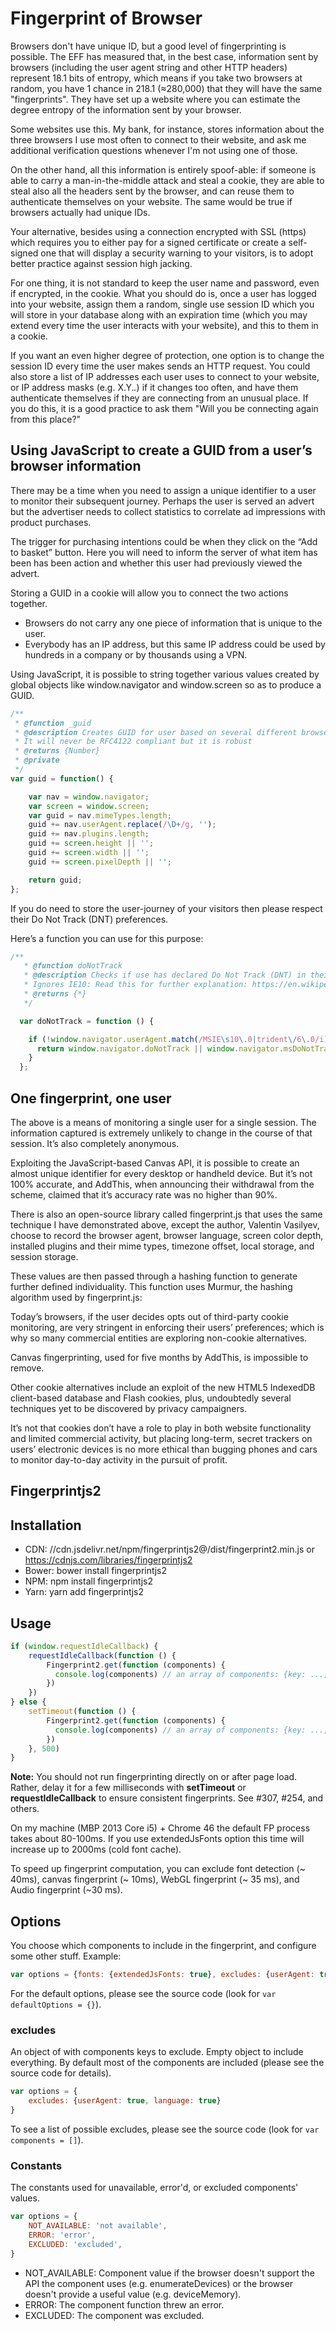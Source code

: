 # Fingerprint of Browser

Browsers don't have unique ID, but a good level of fingerprinting is possible. The EFF has measured that, in the best case, information sent by browsers (including the user agent string and other HTTP headers) represent 18.1 bits of entropy, which means if you take two browsers at random, you have 1 chance in 218.1 (≈280,000) that they will have the same "fingerprints". They have set up a website where you can estimate the degree entropy of the information sent by your browser.

Some websites use this. My bank, for instance, stores information about the three browsers I use most often to connect to their website, and ask me additional verification questions whenever I'm not using one of those.

On the other hand, all this information is entirely spoof-able: if someone is able to carry a man-in-the-middle attack and steal a cookie, they are able to steal also all the headers sent by the browser, and can reuse them to authenticate themselves on your website. The same would be true if browsers actually had unique IDs.

Your alternative, besides using a connection encrypted with SSL (https) which requires you to either pay for a signed certificate or create a self-signed one that will display a security warning to your visitors, is to adopt better practice against session high jacking.

For one thing, it is not standard to keep the user name and password, even if encrypted, in the cookie. What you should do is, once a user has logged into your website, assign them a random, single use session ID which you will store in your database along with an expiration time (which you may extend every time the user interacts with your website), and this to them in a cookie.

If you want an even higher degree of protection, one option is to change the session ID every time the user makes sends an HTTP request. You could also store a list of IP addresses each user uses to connect to your website, or IP address masks (e.g. X.Y.*.*) if it changes too often, and have them authenticate themselves if they are connecting from an unusual place. If you do this, it is a good practice to ask them "Will you be connecting again from this place?"

## Using JavaScript to create a GUID from a user’s browser information

There may be a time when you need to assign a unique identifier to a user to monitor their subsequent journey. Perhaps the user is served an advert but the advertiser needs to collect statistics to correlate ad impressions with product purchases.

The trigger for purchasing intentions could be when they click on the “Add to basket” button. Here you will need to inform the server of what item has been has been action and whether this user had previously viewed the advert.

Storing a GUID in a cookie will allow you to connect the two actions together.

* Browsers do not carry any one piece of information that is unique to the user. 
* Everybody has an IP address, but this same IP address could be used by hundreds in a company or by thousands using a VPN.

Using JavaScript, it is possible to string together various values created by global objects like window.navigator and window.screen so as to produce a GUID.

```javascript
/**
 * @function _guid
 * @description Creates GUID for user based on several different browser variables
 * It will never be RFC4122 compliant but it is robust
 * @returns {Number}
 * @private
 */
var guid = function() {

    var nav = window.navigator;
    var screen = window.screen;
    var guid = nav.mimeTypes.length;
    guid += nav.userAgent.replace(/\D+/g, '');
    guid += nav.plugins.length;
    guid += screen.height || '';
    guid += screen.width || '';
    guid += screen.pixelDepth || '';

    return guid;
};
```

If you do need to store the user-journey of your visitors then please respect their Do Not Track (DNT) preferences.

Here’s a function you can use for this purpose:

```javascript
/**
   * @function doNotTrack
   * @description Checks if use has declared Do Not Track (DNT) in their browser
   * Ignores IE10: Read this for further explanation: https://en.wikipedia.org/wiki/Do_Not_Track#Internet_Explorer_10_default_setting_controversy
   * @returns {*}
   */

  var doNotTrack = function () {

    if (!window.navigator.userAgent.match(/MSIE\s10\.0|trident\/6\.0/i)) {
      return window.navigator.doNotTrack || window.navigator.msDoNotTrack;
    }
  };
```

## One fingerprint, one user

The above is a means of monitoring a single user for a single session. The information captured is extremely unlikely to change in the course of that session. It’s also completely anonymous. 

Exploiting the JavaScript-based Canvas API, it is possible to create an almost unique identifier for every desktop or handheld device. But it’s not 100% accurate, and AddThis, when announcing their withdrawal from the scheme, claimed that it’s accuracy rate was no higher than 90%.

There is also an open-source library called fingerprint.js that uses the same technique I have demonstrated above, except the author, Valentin Vasilyev, choose to record the browser agent, browser language, screen color depth, installed plugins and their mime types, timezone offset, local storage, and session storage.

These values are then passed through a hashing function to generate further defined individuality. This function uses Murmur, the hashing algorithm used by fingerprint.js:

Today’s browsers, if the user decides opts out of third-party cookie monitoring, are very stringent in enforcing their users’ preferences; which is why so many commercial entities are exploring non-cookie alternatives.

Canvas fingerprinting, used for five months by AddThis, is impossible to remove.

Other cookie alternatives include an exploit of the new HTML5 IndexedDB client-based database and Flash cookies, plus, undoubtedly several techniques yet to be discovered by privacy campaigners.

It’s not that cookies don’t have a role to play in both website functionality and limited commercial activity, but placing long-term, secret trackers on users’ electronic devices is no more ethical than bugging phones and cars to monitor day-to-day activity in the pursuit of profit.

## Fingerprintjs2

## Installation

* CDN: //cdn.jsdelivr.net/npm/fingerprintjs2@<VERSION>/dist/fingerprint2.min.js 
or https://cdnjs.com/libraries/fingerprintjs2
* Bower: bower install fingerprintjs2
* NPM: npm install fingerprintjs2
* Yarn: yarn add fingerprintjs2

## Usage

```javascript
if (window.requestIdleCallback) {
    requestIdleCallback(function () {
        Fingerprint2.get(function (components) {
          console.log(components) // an array of components: {key: ..., value: ...}
        })
    })
} else {
    setTimeout(function () {
        Fingerprint2.get(function (components) {
          console.log(components) // an array of components: {key: ..., value: ...}
        })  
    }, 500)
}
```

**Note:** You should not run fingerprinting directly on or after page load. Rather, delay it for a few milliseconds with **setTimeout** or **requestIdleCallback** to ensure consistent fingerprints. See #307, #254, and others.

On my machine (MBP 2013 Core i5) + Chrome 46 the default FP process takes about 80-100ms. If you use extendedJsFonts option this time will increase up to 2000ms (cold font cache).

To speed up fingerprint computation, you can exclude font detection (~ 40ms), canvas fingerprint (~ 10ms), WebGL fingerprint (~ 35 ms), and Audio fingerprint (~30 ms).

## Options

You choose which components to include in the fingerprint, and configure some other stuff. Example:

```javascript
var options = {fonts: {extendedJsFonts: true}, excludes: {userAgent: true}}
```

For the default options, please see the source code (look for  ```var defaultOptions = {}```).

### excludes

An object of with components keys to exclude. Empty object to include everything. By default most of the components are included (please see the source code for details).

```javascript
var options = {
    excludes: {userAgent: true, language: true}
}
```

To see a list of possible excludes, please see the source code (look for
```var components = []```).

### Constants

The constants used for unavailable, error'd, or excluded components' values.

```javascript
var options = {
    NOT_AVAILABLE: 'not available',
    ERROR: 'error',
    EXCLUDED: 'excluded',
}
```

* NOT_AVAILABLE: Component value if the browser doesn't support the API the component uses (e.g. enumerateDevices) or the browser doesn't provide a useful value (e.g. deviceMemory).
* ERROR: The component function threw an error.
* EXCLUDED: The component was excluded.